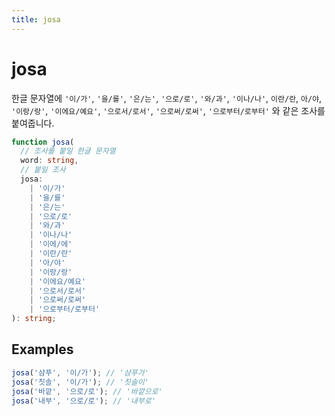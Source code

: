 ```yaml
---
title: josa
---
```


# josa

한글 문자열에 `'이/가'`, `'을/를'`, `'은/는'`, `'으로/로'`, `'와/과'`, `'이나/나'`, `이란/란`, `아/야`, `'이랑/랑'`, `'이에요/예요'`, `'으로서/로서'`, `'으로써/로써'`, `'으로부터/로부터'` 와 같은 조사를 붙여줍니다.

```typescript
function josa(
  // 조사를 붙일 한글 문자열
  word: string,
  // 붙일 조사
  josa:
    | '이/가'
    | '을/를'
    | '은/는'
    | '으로/로'
    | '와/과'
    | '이나/나'
    | '이에/에'
    | '이란/란'
    | '아/야'
    | '이랑/랑'
    | '이에요/예요'
    | '으로서/로서'
    | '으로써/로써'
    | '으로부터/로부터'
): string;
```

## Examples

```typescript
josa('샴푸', '이/가'); // '샴푸가'
josa('칫솔', '이/가'); // '칫솔이'
josa('바깥', '으로/로'); // '바깥으로'
josa('내부', '으로/로'); // '내부로'
```
